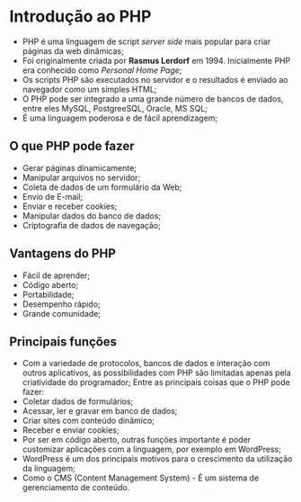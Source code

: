 # Introdução ao PHP
- PHP é uma linguagem de script *server side* mais popular para criar páginas da web dinâmicas;
- Foi originalmente criada por **Rasmus Lerdorf** em 1994. Inicialmente PHP era conhecido como *Personal Home Page*;
- Os scripts PHP são executados no servidor e o resultados é enviado ao navegador como um simples HTML;
- O PHP pode ser integrado a uma grande número de bancos de dados, entre eles MySQL, PostgreeSQL, Oracle, MS SQL;
- É uma linguagem poderosa e de fácil aprendizagem;

## O que PHP pode fazer
- Gerar páginas dinamicamente;
- Manipular arquivos no servidor;
- Coleta de dados de um formulário da Web;
- Envio de E-mail;
- Enviar e receber cookies;
- Manipular dados do banco de dados;
- Criptografia de dados de navegação;

## Vantagens do PHP
- Fácil de aprender;
- Código aberto;
- Portabilidade;
- Desempenho rápido;
- Grande comunidade;

## Principais funções
- Com a variedade de protocolos, bancos de dados e interação com outros aplicativos, as possibilidades com PHP são limitadas apenas pela criatividade do programador;
Entre as principais coisas que o PHP pode fazer:
- Coletar dados de formulários;
- Acessar, ler e gravar em banco de dados;
- Criar sites com conteúdo dinâmico;
- Receber e enviar cookies;
- Por ser em código aberto, outras funções importante é poder customizar aplicações com a linguagem, por exemplo em WordPress; 
- WordPress é um dos principais motivos para o crescimento da utilização da linguagem;
- Como o CMS (Content Management System) - É um sistema de gerenciamento de conteúdo. 